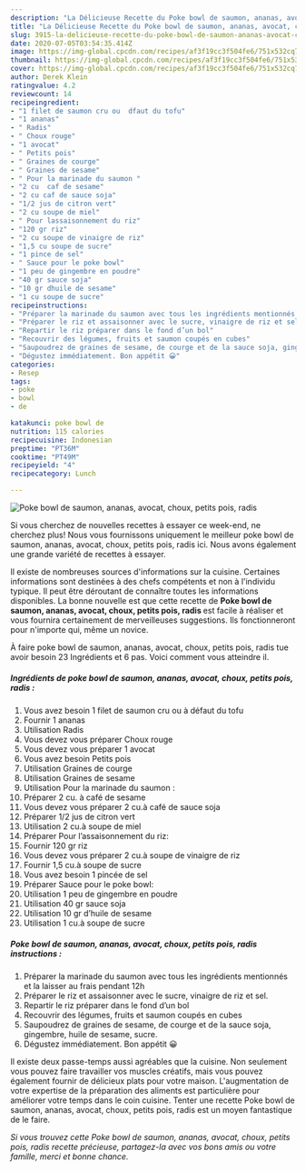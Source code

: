 ```yaml
---
description: "La Délicieuse Recette du Poke bowl de saumon, ananas, avocat, choux, petits pois, radis"
title: "La Délicieuse Recette du Poke bowl de saumon, ananas, avocat, choux, petits pois, radis"
slug: 3915-la-delicieuse-recette-du-poke-bowl-de-saumon-ananas-avocat-choux-petits-pois-radis
date: 2020-07-05T03:54:35.414Z
image: https://img-global.cpcdn.com/recipes/af3f19cc3f504fe6/751x532cq70/poke-bowl-de-saumon-ananas-avocat-choux-petits-pois-radis-photo-principale-de-la-recette.jpg
thumbnail: https://img-global.cpcdn.com/recipes/af3f19cc3f504fe6/751x532cq70/poke-bowl-de-saumon-ananas-avocat-choux-petits-pois-radis-photo-principale-de-la-recette.jpg
cover: https://img-global.cpcdn.com/recipes/af3f19cc3f504fe6/751x532cq70/poke-bowl-de-saumon-ananas-avocat-choux-petits-pois-radis-photo-principale-de-la-recette.jpg
author: Derek Klein
ratingvalue: 4.2
reviewcount: 14
recipeingredient:
- "1 filet de saumon cru ou  dfaut du tofu"
- "1 ananas"
- " Radis"
- " Choux rouge"
- "1 avocat"
- " Petits pois"
- " Graines de courge"
- " Graines de sesame"
- " Pour la marinade du saumon "
- "2 cu  caf de sesame"
- "2 cu caf de sauce soja"
- "1/2 jus de citron vert"
- "2 cu soupe de miel"
- " Pour lassaisonnement du riz"
- "120 gr riz"
- "2 cu soupe de vinaigre de riz"
- "1,5 cu soupe de sucre"
- "1 pince de sel"
- " Sauce pour le poke bowl"
- "1 peu de gingembre en poudre"
- "40 gr sauce soja"
- "10 gr dhuile de sesame"
- "1 cu soupe de sucre"
recipeinstructions:
- "Préparer la marinade du saumon avec tous les ingrédients mentionnés et la laisser au frais pendant 12h"
- "Préparer le riz et assaisonner avec le sucre, vinaigre de riz et sel."
- "Repartir le riz préparer dans le fond d’un bol"
- "Recouvrir des légumes, fruits et saumon coupés en cubes"
- "Saupoudrez de graines de sesame, de courge et de la sauce soja, gingembre, huile de sesame, sucre."
- "Dégustez immédiatement. Bon appétit 😀"
categories:
- Resep
tags:
- poke
- bowl
- de

katakunci: poke bowl de 
nutrition: 115 calories
recipecuisine: Indonesian
preptime: "PT36M"
cooktime: "PT49M"
recipeyield: "4"
recipecategory: Lunch

---
```



![Poke bowl de saumon, ananas, avocat, choux, petits pois, radis](https://img-global.cpcdn.com/recipes/af3f19cc3f504fe6/751x532cq70/poke-bowl-de-saumon-ananas-avocat-choux-petits-pois-radis-photo-principale-de-la-recette.jpg)

Si vous cherchez de nouvelles recettes à essayer ce week-end, ne cherchez plus! Nous vous fournissons uniquement le meilleur poke bowl de saumon, ananas, avocat, choux, petits pois, radis ici. Nous avons également une grande variété de recettes à essayer.

Il existe de nombreuses sources d'informations sur la cuisine. Certaines informations sont destinées à des chefs compétents et non à l'individu typique. Il peut être déroutant de connaître toutes les informations disponibles. La bonne nouvelle est que cette recette de <strong> Poke bowl de saumon, ananas, avocat, choux, petits pois, radis </strong> est facile à réaliser et vous fournira certainement de merveilleuses suggestions. Ils fonctionneront pour n'importe qui, même un novice.

<!--inarticleads1-->

À faire poke bowl de saumon, ananas, avocat, choux, petits pois, radis tue avoir besoin 23 Ingrédients et 6 pas. Voici comment vous atteindre il.

##### Ingrédients de poke bowl de saumon, ananas, avocat, choux, petits pois, radis :

1. Vous avez besoin 1 filet de saumon cru ou à défaut du tofu
1. Fournir 1 ananas
1. Utilisation  Radis
1. Vous devez vous préparer  Choux rouge
1. Vous devez vous préparer 1 avocat
1. Vous avez besoin  Petits pois
1. Utilisation  Graines de courge
1. Utilisation  Graines de sesame
1. Utilisation  Pour la marinade du saumon :
1. Préparer 2 cu. à café de sesame
1. Vous devez vous préparer 2 cu.à café de sauce soja
1. Préparer 1/2 jus de citron vert
1. Utilisation 2 cu.à soupe de miel
1. Préparer  Pour l’assaisonnement du riz:
1. Fournir 120 gr riz
1. Vous devez vous préparer 2 cu.à soupe de vinaigre de riz
1. Fournir 1,5 cu.à soupe de sucre
1. Vous avez besoin 1 pincée de sel
1. Préparer  Sauce pour le poke bowl:
1. Utilisation 1 peu de gingembre en poudre
1. Utilisation 40 gr sauce soja
1. Utilisation 10 gr d’huile de sesame
1. Utilisation 1 cu.à soupe de sucre




<!--inarticleads2-->

##### Poke bowl de saumon, ananas, avocat, choux, petits pois, radis instructions :

1. Préparer la marinade du saumon avec tous les ingrédients mentionnés et la laisser au frais pendant 12h
1. Préparer le riz et assaisonner avec le sucre, vinaigre de riz et sel.
1. Repartir le riz préparer dans le fond d’un bol
1. Recouvrir des légumes, fruits et saumon coupés en cubes
1. Saupoudrez de graines de sesame, de courge et de la sauce soja, gingembre, huile de sesame, sucre.
1. Dégustez immédiatement. Bon appétit 😀




<!--inarticleads1-->

<p>
Il existe deux passe-temps aussi agréables que la cuisine. Non seulement vous pouvez faire travailler vos muscles créatifs, mais vous pouvez également fournir de délicieux plats pour votre maison. L'augmentation de votre expertise de la préparation des aliments est particulière pour améliorer votre temps dans le coin cuisine. Tenter une recette Poke bowl de saumon, ananas, avocat, choux, petits pois, radis est un moyen fantastique de le faire.
</p>

<p>
<i>Si vous trouvez cette Poke bowl de saumon, ananas, avocat, choux, petits pois, radis recette précieuse, partagez-la avec vos bons amis ou votre famille, merci et bonne chance.</i>
</p>
